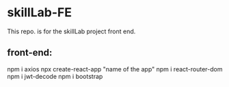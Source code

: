 # skillLab-FE
This repo. is for the  skillLab project front end.


## front-end:
npm i axios
npx create-react-app "name of the app"
npm i react-router-dom
npm i jwt-decode
npm i bootstrap